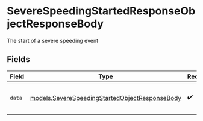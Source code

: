 # SevereSpeedingStartedResponseObjectResponseBody

The start of a severe speeding event


## Fields

| Field                                                                                                  | Type                                                                                                   | Required                                                                                               | Description                                                                                            |
| ------------------------------------------------------------------------------------------------------ | ------------------------------------------------------------------------------------------------------ | ------------------------------------------------------------------------------------------------------ | ------------------------------------------------------------------------------------------------------ |
| `data`                                                                                                 | [models.SevereSpeedingStartedObjectResponseBody](../models/severespeedingstartedobjectresponsebody.md) | :heavy_check_mark:                                                                                     | The start of a severe speeding event                                                                   |